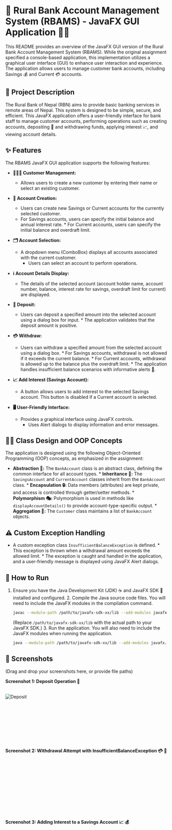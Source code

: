 #   🏦 Rural Bank Account Management System (RBAMS) - JavaFX GUI Application 🧑‍💻

 This README provides an overview of the JavaFX GUI version of the Rural Bank Account Management System (RBAMS). While the original assignment specified a console-based application, this implementation utilizes a graphical user interface (GUI) to enhance user interaction and experience. The application allows users to manage customer bank accounts, including Savings 💰 and Current 💳 accounts.

 ##   📜 Project Description

The Rural Bank of Nepal (RBN) aims to provide basic banking services in remote areas of Nepal. This system is designed to be simple, secure, and efficient. This JavaFX application offers a user-friendly interface for bank staff to manage customer accounts, performing operations such as creating accounts, depositing 💸 and withdrawing funds, applying interest 📈, and viewing account details.

##   ✨ Features

The RBAMS JavaFX GUI application supports the following features:

* **🧑‍🤝‍🧑 Customer Management:**

  * Allows users to create a new customer by entering their name or select an existing customer.
* **🏦 Account Creation:**

   * Users can create new Savings or Current accounts for the currently selected customer.
  * For Savings accounts, users can specify the initial balance and annual interest rate.
        * For Current accounts, users can specify the initial balance and overdraft limit.
* **🗂️ Account Selection:**

   * A dropdown menu (ComboBox) displays all accounts associated with the current customer.
        * Users can select an account to perform operations.
* **ℹ️ Account Details Display:**

  * The details of the selected account (account holder name, account number, balance, interest rate for savings, overdraft limit for current) are displayed.
* **💸 Deposit:**

  * Users can deposit a specified amount into the selected account using a dialog box for input.
        * The application validates that the deposit amount is positive.
* **💳 Withdraw:**

  * Users can withdraw a specified amount from the selected account using a dialog box.
        * For Savings accounts, withdrawal is not allowed if it exceeds the current balance.
        * For Current accounts, withdrawal is allowed up to the balance plus the overdraft limit.
        * The application handles insufficient balance scenarios with informative alerts 🚨.
* **📈 Add Interest (Savings Account):**

   * A button allows users to add interest to the selected Savings account. This button is disabled if a Current account is selected.
 * **🖥️ User-Friendly Interface:**

   * Provides a graphical interface using JavaFX controls.
        * Uses Alert dialogs to display information and error messages.

##   👨‍💻 Class Design and OOP Concepts

   The application is designed using the following Object-Oriented Programming (OOP) concepts, as emphasized in the assignment:

   * **Abstraction 🌳:** The `BankAccount` class is an abstract class, defining the common interface for all account types.
    * **Inheritance 🧬:** The `SavingsAccount` and `CurrentAccount` classes inherit from the `BankAccount` class.
    * **Encapsulation 🔒:** Data members (attributes) are kept private, and access is controlled through getter/setter methods.
    * **Polymorphism 🎭:** Polymorphism is used in methods like `displayAccountDetails()` to provide account-type-specific output.
    * **Aggregation 🤝:** The `Customer` class maintains a list of `BankAccount` objects.

##   ⚠️ Custom Exception Handling

   * A custom exception class `InsufficientBalanceException` is defined.
    * This exception is thrown when a withdrawal amount exceeds the allowed limit.
    * The exception is caught and handled in the application, and a user-friendly message is displayed using JavaFX Alert dialogs.

 ##   🚀 How to Run

   1.  Ensure you have the Java Development Kit (JDK) ☕ and JavaFX SDK 🧩 installed and configured.
    2.  Compile the Java source code files. You will need to include the JavaFX modules in the compilation command.

        ```bash
        javac --module-path /path/to/javafx-sdk-xx/lib --add-modules javafx.controls,javafx.graphics src/*.java -d out
        ```

        (Replace `/path/to/javafx-sdk-xx/lib` with the actual path to your JavaFX SDK.)
    3.  Run the application. You will also need to include the JavaFX modules when running the application.

        ```bash
        java --module-path /path/to/javafx-sdk-xx/lib --add-modules javafx.controls,javafx.graphics src.Main # or src.MainApplication
        ```

##   📸 Screenshots

   (Drag and drop your screenshots here, or provide file paths)

   **Screenshot 1: Deposit Operation 💸**

   <br>![Deposit](https://github.com/user-attachments/assets/1e43f1e2-feea-4e03-82fb-14ea8571403d)
<br><br><br><br><br><br><br><br><br>

   **Screenshot 2: Withdrawal Attempt with InsufficientBalanceException 💳 🚨**

   <br><br><br><br><br><br><br><br><br><br>

   **Screenshot 3: Adding Interest to a Savings Account 📈 💰**

   <br><br><br><br><br><br><br><br><br><br>

 
